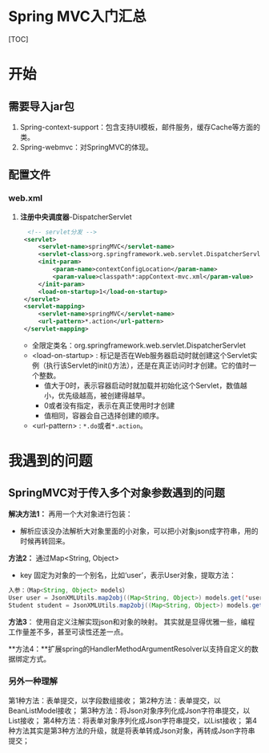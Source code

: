 # Spring MVC入门汇总

[TOC]

# 开始
## 需要导入jar包
1. Spring-context-support：包含支持UI模板，邮件服务，缓存Cache等方面的类。
2. Spring-webmvc：对SpringMVC的体现。

## 配置文件
### web.xml
1. **注册中央调度器**-DispatcherServlet
   ```xml
     <!-- servlet分发 -->
    <servlet>
        <servlet-name>springMVC</servlet-name>
        <servlet-class>org.springframework.web.servlet.DispatcherServlet</servlet-class>
        <init-param>
            <param-name>contextConfigLocation</param-name>
            <param-value>classpath*:appContext-mvc.xml</param-value>
        </init-param>
        <load-on-startup>1</load-on-startup>
    </servlet>
    <servlet-mapping>
        <servlet-name>springMVC</servlet-name>
        <url-pattern>*.action</url-pattern>
    </servlet-mapping>
   ```
   - 全限定类名：org.springframework.web.servlet.DispatcherServlet
   - \<load-on-startup> : 标记是否在Web服务器启动时就创建这个Servlet实例（执行该Servlet的init()方法），还是在真正访问时才创建。它的值时一个整数。
     - 值大于0时，表示容器启动时就加载并初始化这个Servlet，数值越小，优先级越高，被创建得越早。
     - 0或者没有指定，表示在真正使用时才创建
     - 值相同，容器会自己选择创建的顺序。
   - \<url-pattern> : `*.do`或者`*.action`。


# 我遇到的问题

## SpringMVC对于传入多个对象参数遇到的问题

**解决方法1：** 再用一个大对象进行包装：
- 解析应该没办法解析大对象里面的小对象，可以把小对象json成字符串，用的时候再转回来。

**方法2：** 通过Map<String, Object>
- key 固定为对象的一个别名，比如‘user’，表示User对象，提取方法：
```java
入参：（Map<String, Object> models）
User user = JsonXMLUtils.map2obj((Map<String, Object>) models.get('user'), User.class)
Student student = JsonXMLUtils.map2obj((Map<String, Object>) models.get('student'), Student.class)
```

**方法3**： 使用自定义注解实现json和对象的映射。 其实就是显得优雅一些，编程工作量差不多，甚至可读性还差一点。

**方法4：**扩展spring的HandlerMethodArgumentResolver以支持自定义的数据绑定方式。

### 另外一种理解
第1种方法：表单提交，以字段数组接收；
第2种方法：表单提交，以BeanListModel接收；
第3种方法：将Json对象序列化成Json字符串提交，以List接收；
第4种方法：将表单对象序列化成Json字符串提交，以List接收； 
第4种方法其实是第3种方法的升级，就是将表单转成Json对象，再转成Json字符串提交；